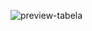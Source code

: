 ![preview-tabela](https://github.com/htzxd/tabela-interativa-desenvolvida-em-html-js-e-cs.-curso-NLW-Unite/assets/166336496/78e9b4d2-b5f2-4eff-bd2c-03bf63b1a326)
